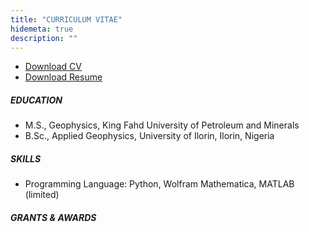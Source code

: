 ```yaml
---
title: "CURRICULUM VITAE"
hidemeta: true
description: ""
---
```

+ [Download CV](/cv.pdf)
+ [Download Resume](/cv.pdf)
##### EDUCATION
+ M.S., Geophysics, King Fahd University of Petroleum and Minerals
+ B.Sc., Applied Geophysics, University of Ilorin, Ilorin, Nigeria

##### SKILLS
+ Programming Language: Python, Wolfram Mathematica, MATLAB (limited) 

  
##### GRANTS & AWARDS

